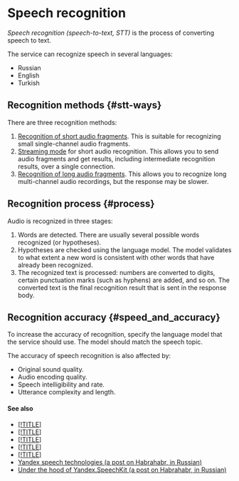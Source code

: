 # Speech recognition

_Speech recognition (speech-to-text, STT)_ is the process of converting speech to text.

The service can recognize speech in several languages:

* Russian
* English
* Turkish

## Recognition methods {#stt-ways}

There are three recognition methods:

1. [Recognition of short audio fragments](request.md). This is suitable for recognizing small single-channel audio fragments.
1. [Streaming mode](streaming.md) for short audio recognition. This allows you to send audio fragments and get results, including intermediate recognition results, over a single connection.
1. [Recognition of long audio fragments](transcribation.md). This allows you to recognize long multi-channel audio recordings, but the response may be slower.

## Recognition process {#process}

Audio is recognized in three stages:

1. Words are detected. There are usually several possible words recognized (or hypotheses).
1. Hypotheses are checked using the language model. The model validates to what extent a new word is consistent with other words that have already been recognized.
1. The recognized text is processed: numbers are converted to digits, certain punctuation marks (such as hyphens) are added, and so on. The converted text is the final recognition result that is sent in the response body.

## Recognition accuracy {#speed_and_accuracy}

To increase the accuracy of recognition, specify the language model that the service should use. The model should match the speech topic.

The accuracy of speech recognition is also affected by:

* Original sound quality.
* Audio encoding quality.
* Speech intelligibility and rate.
* Utterance complexity and length.

#### See also

* [[!TITLE]](formats.md)
* [[!TITLE]](models.md)
* [[!TITLE]](request.md)
* [[!TITLE]](streaming.md)
* [[!TITLE]](transcribation.md)
* [Yandex speech technologies (a post on Habrahabr, in Russian)](https://habrahabr.ru/company/yandex/blog/243813/)
* [Under the hood of Yandex.SpeechKit (a post on Habrahabr, in Russian)](https://habrahabr.ru/company/yandex/blog/198556/)

